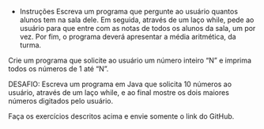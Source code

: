 - Instruções
Escreva um programa que pergunte ao usuário quantos alunos tem na sala dele. Em seguida, através de um laço while, pede ao usuário para que entre com as notas de todos os alunos da sala, um por vez. Por fim, o programa deverá apresentar a média aritmética, da turma.

Crie um programa que solicite ao usuário um número inteiro “N” e imprima todos os números de 1 até “N”.

DESAFIO:
Escreva um programa em Java que solicita 10 números ao usuário, através de um laço while, e ao final mostre os dois maiores números digitados pelo usuário.

Faça os exercícios descritos acima e envie somente o link do GitHub.

